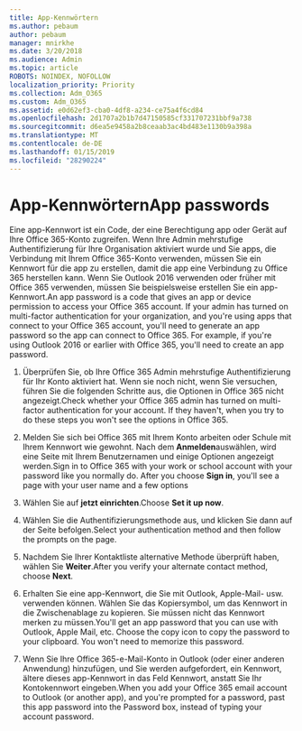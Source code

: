 ```yaml
---
title: App-Kennwörtern
ms.author: pebaum
author: pebaum
manager: mnirkhe
ms.date: 3/20/2018
ms.audience: Admin
ms.topic: article
ROBOTS: NOINDEX, NOFOLLOW
localization_priority: Priority
ms.collection: Adm_O365
ms.custom: Adm_O365
ms.assetid: e0d62ef3-cba0-4df8-a234-ce75a4f6cd84
ms.openlocfilehash: 2d1707a2b1b7d47150585cf331707231bbf9a738
ms.sourcegitcommit: d6ea5e9458a2b8ceaab3ac4bd483e1130b9a398a
ms.translationtype: MT
ms.contentlocale: de-DE
ms.lasthandoff: 01/15/2019
ms.locfileid: "28290224"
---
```

# <a name="app-passwords"></a><span data-ttu-id="e639a-102">App-Kennwörtern</span><span class="sxs-lookup"><span data-stu-id="e639a-102">App passwords</span></span>

<span data-ttu-id="e639a-p101">Eine app-Kennwort ist ein Code, der eine Berechtigung app oder Gerät auf Ihre Office 365-Konto zugreifen. Wenn Ihre Admin mehrstufige Authentifizierung für Ihre Organisation aktiviert wurde und Sie apps, die Verbindung mit Ihrem Office 365-Konto verwenden, müssen Sie ein Kennwort für die app zu erstellen, damit die app eine Verbindung zu Office 365 herstellen kann. Wenn Sie Outlook 2016 verwenden oder früher mit Office 365 verwenden, müssen Sie beispielsweise erstellen Sie ein app-Kennwort.</span><span class="sxs-lookup"><span data-stu-id="e639a-p101">An app password is a code that gives an app or device permission to access your Office 365 account. If your admin has turned on multi-factor authentication for your organization, and you're using apps that connect to your Office 365 account, you'll need to generate an app password so the app can connect to Office 365. For example, if you're using Outlook 2016 or earlier with Office 365, you'll need to create an app password.</span></span>
  
1. <span data-ttu-id="e639a-p102">Überprüfen Sie, ob Ihre Office 365 Admin mehrstufige Authentifizierung für Ihr Konto aktiviert hat. Wenn sie noch nicht, wenn Sie versuchen, führen Sie die folgenden Schritte aus, die Optionen in Office 365 nicht angezeigt.</span><span class="sxs-lookup"><span data-stu-id="e639a-p102">Check whether your Office 365 admin has turned on multi-factor authentication for your account. If they haven't, when you try to do these steps you won't see the options in Office 365.</span></span>
    
2. <span data-ttu-id="e639a-p103">Melden Sie sich bei Office 365 mit Ihrem Konto arbeiten oder Schule mit Ihrem Kennwort wie gewohnt. Nach dem **Anmelden**auswählen, wird eine Seite mit Ihrem Benutzernamen und einige Optionen angezeigt werden.</span><span class="sxs-lookup"><span data-stu-id="e639a-p103">Sign in to Office 365 with your work or school account with your password like you normally do. After you choose **Sign in**, you'll see a page with your user name and a few options</span></span> 
    
3. <span data-ttu-id="e639a-110">Wählen Sie auf **jetzt einrichten**.</span><span class="sxs-lookup"><span data-stu-id="e639a-110">Choose **Set it up now**.</span></span> 
    
4. <span data-ttu-id="e639a-111">Wählen Sie die Authentifizierungsmethode aus, und klicken Sie dann auf der Seite befolgen.</span><span class="sxs-lookup"><span data-stu-id="e639a-111">Select your authentication method and then follow the prompts on the page.</span></span>
    
5. <span data-ttu-id="e639a-112">Nachdem Sie Ihrer Kontaktliste alternative Methode überprüft haben, wählen Sie **Weiter**.</span><span class="sxs-lookup"><span data-stu-id="e639a-112">After you verify your alternate contact method, choose **Next**.</span></span> 
    
6. <span data-ttu-id="e639a-p104">Erhalten Sie eine app-Kennwort, die Sie mit Outlook, Apple-Mail- usw. verwenden können. Wählen Sie das Kopiersymbol, um das Kennwort in die Zwischenablage zu kopieren. Sie müssen nicht das Kennwort merken zu müssen.</span><span class="sxs-lookup"><span data-stu-id="e639a-p104">You'll get an app password that you can use with Outlook, Apple Mail, etc. Choose the copy icon to copy the password to your clipboard. You won't need to memorize this password.</span></span> 
    
7. <span data-ttu-id="e639a-115">Wenn Sie Ihre Office 365-e-Mail-Konto in Outlook (oder einer anderen Anwendung) hinzufügen, und Sie werden aufgefordert, ein Kennwort, ältere dieses app-Kennwort in das Feld Kennwort, anstatt Sie Ihr Kontokennwort eingeben.</span><span class="sxs-lookup"><span data-stu-id="e639a-115">When you add your Office 365 email account to Outlook (or another app), and you're prompted for a password, past this app password into the Password box, instead of typing your account password.</span></span> 
    

